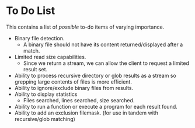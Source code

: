 # To Do List

This contains a list of *possible* to-do items of varying importance.

- Binary file detection.
  - A binary file should not have its content returned/displayed after a match.
- Limited read size capabilities.
  - Since we return a stream, we can allow the client to request a limited result set.
- Ability to process recursive directory or glob results as a stream so grepping large contents of files is more efficient.
- Ability to ignore/exclude binary files from results.
- Ability to display statistics
  - Files searched, lines searched, size searched.
- Ability to run a function or execute a program for each result found.
- Ability to add an exclusion filemask. (for use in tandem with recursive/glob matching)
